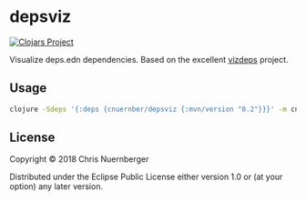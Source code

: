 # depsviz

[![Clojars Project](https://img.shields.io/clojars/v/cnuernber/depsviz.svg)](https://clojars.org/cnuernber/depsviz)

Visualize deps.edn dependencies.  Based on the excellent [vizdeps](https://github.com/clj-commons/vizdeps/) project.


## Usage

```bash
clojure -Sdeps '{:deps {cnuernber/depsviz {:mvn/version "0.2"}}}' -m cnuernber.depsviz
```

## License

Copyright © 2018 Chris Nuernberger

Distributed under the Eclipse Public License either version 1.0 or (at
your option) any later version.
